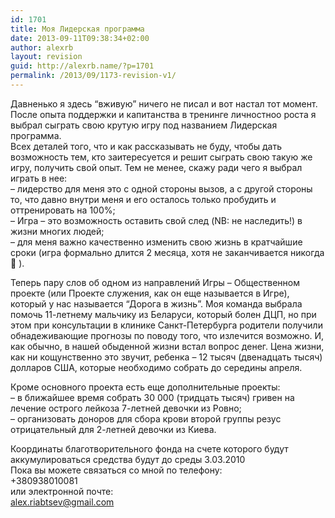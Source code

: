 ```yaml
---
id: 1701
title: Моя Лидерская программа
date: 2013-09-11T09:38:34+02:00
author: alexrb
layout: revision
guid: http://alexrb.name/?p=1701
permalink: /2013/09/1173-revision-v1/
---
```

Давненько я здесь &#8220;вживую&#8221; ничего не писал и вот настал тот момент. После опыта поддержки и капитанства в тренинге личностноо роста я выбрал сыграть свою крутую игру под названием Лидерская программа.  
Всех деталей того, что и как рассказывать не буду, чтобы дать возможность тем, кто заитересуется и решит сыграть свою такую же игру, получить свой опыт. Тем не менее, скажу ради чего я выбрал играть в нее:  
&#8211; лидерство для меня это с одной стороны вызов, а с другой стороны то, что давно внутри меня и его осталось только пробудить и оттренировать на 100%;  
&#8211; Игра &#8211; это возможность оставить свой след (NB: не наследить!) в жизни многих людей;  
&#8211; для меня важно качественно изменить свою жизнь в кратчайшие сроки (игра формально длится 2 месяца, хотя не заканчивается никогда 🙂 ).

Теперь пару слов об одном из направлений Игры &#8211; Общественном проекте (или Проекте служения, как он еще называется в Игре), который у нас называется &#8220;Дорога в жизнь&#8221;. Моя команда выбрала помочь 11-летнему мальчику из Беларуси, который болен ДЦП, но при этом при консультации в клинике Санкт-Петербурга родители получили обнадеживающие прогнозы по поводу того, что излечится возможно. И, как обычно, в нашей обыденной жизни встал вопрос денег. Цена жизни, как ни кощунственно это звучит, ребенка &#8211; 12 тысяч (двенадцать тысяч) долларов США, которые необходимо собрать до середины апреля.

Кроме основного проекта есть еще дополнительные проекты:  
&#8211; в ближайшее время собрать 30 000 (тридцать тысяч) гривен на лечение острого лейкоза 7-летней девочки из Ровно;  
&#8211; организовать доноров для сбора крови второй группы резус отрицательный для 2-летней девочки из Киева.

Координаты благотворительного фонда на счете которого будут аккумулироваться средства будут до среды 3.03.2010  
Пока вы можете связаться со мной по телефону:  
+380938010081  
или электронной почте:  
alex.riabtsev@gmail.com